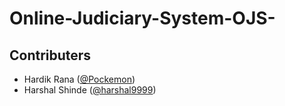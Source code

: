 # Online-Judiciary-System-OJS-


## Contributers
- Hardik Rana ([@Pockemon](https://github.com/Pockemon))
- Harshal Shinde ([@harshal9999](https://github.com/harshal9999))
